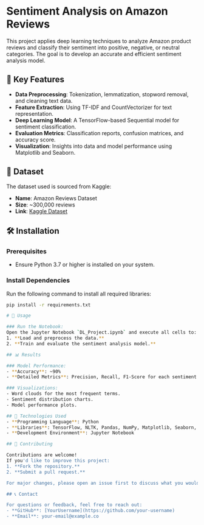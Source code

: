 # Sentiment Analysis on Amazon Reviews

This project applies deep learning techniques to analyze Amazon product reviews and classify their sentiment into positive, negative, or neutral categories. The goal is to develop an accurate and efficient sentiment analysis model.

## 🌟 Key Features
- **Data Preprocessing**: Tokenization, lemmatization, stopword removal, and cleaning text data.
- **Feature Extraction**: Using TF-IDF and CountVectorizer for text representation.
- **Deep Learning Model**: A TensorFlow-based Sequential model for sentiment classification.
- **Evaluation Metrics**: Classification reports, confusion matrices, and accuracy score.
- **Visualization**: Insights into data and model performance using Matplotlib and Seaborn.

## 📂 Dataset
The dataset used is sourced from Kaggle:

- **Name**: Amazon Reviews Dataset  
- **Size**: ~300,000 reviews  
- **Link**: [Kaggle Dataset](https://www.kaggle.com/bittlingmayer/amazonreviews)  

## 🛠️ Installation

### Prerequisites
- Ensure Python 3.7 or higher is installed on your system.

### Install Dependencies
Run the following command to install all required libraries:
```bash
pip install -r requirements.txt

# 🚀 Usage

### Run the Notebook:
Open the Jupyter Notebook `DL_Project.ipynb` and execute all cells to:
1. **Load and preprocess the data.**  
2. **Train and evaluate the sentiment analysis model.**

## 📊 Results

### Model Performance:
- **Accuracy**: ~90%  
- **Detailed Metrics**: Precision, Recall, F1-Score for each sentiment class.  

### Visualizations:
- Word clouds for the most frequent terms.  
- Sentiment distribution charts.  
- Model performance plots.  

## 🧰 Technologies Used
- **Programming Language**: Python  
- **Libraries**: TensorFlow, NLTK, Pandas, NumPy, Matplotlib, Seaborn, Scikit-learn  
- **Development Environment**: Jupyter Notebook  

## 🤝 Contributing

Contributions are welcome!  
If you'd like to improve this project:  
1. **Fork the repository.**  
2. **Submit a pull request.**  

For major changes, please open an issue first to discuss what you would like to change.

## 📞 Contact

For questions or feedback, feel free to reach out:  
- **GitHub**: [YourUsername](https://github.com/your-username)  
- **Email**: your-email@example.co
